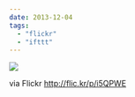 ```yaml
---
date: 2013-12-04
tags: 
  - "flickr"
  - "ifttt"
---
```


![](http://farm4.staticflickr.com/3746/11212857694_1837fefbed_b.jpg)  

  
  
via Flickr http://flic.kr/p/i5QPWE
